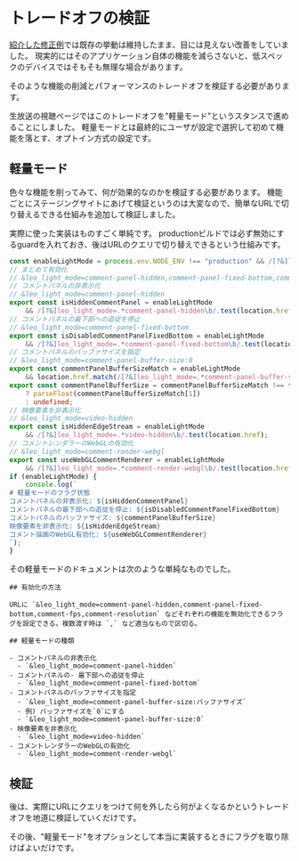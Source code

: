 # トレードオフの検証

[紹介した修正例](../fix/README.md)では既存の挙動は維持したまま、目には見えない改善をしていました。
現実的にはそのアプリケーション自体の機能を減らさないと、低スペックのデバイスではそもそも無理な場合があります。

そのような機能の削減とパフォーマンスのトレードオフを検証する必要があります。

生放送の視聴ページではこのトレードオフを"軽量モード"というスタンスで進めることにしました。
軽量モードとは最終的にユーザが設定で選択して初めて機能を落とす、オプトイン方式の設定です。

## 軽量モード

色々な機能を削ってみて、何が効果的なのかを検証する必要があります。
機能ごとにステージングサイトにあげて検証というのは大変なので、簡単なURLで切り替えるできる仕組みを追加して検証しました。


実際に使った実装はものすごく単純です。
productionビルドでは必ず無効にするguardを入れておき、後はURLのクエリで切り替えできるという仕組みです。

```ts
const enableLightMode = process.env.NODE_ENV !== "production" && /[?&]leo_light_mode\b/.test(location.href);
// まとめて有効化
// &leo_light_mode=comment-panel-hidden,comment-panel-fixed-bottom,comment-fps,comment-resolution
// コメントパネルの非表示化
// &leo_light_mode=comment-panel-hidden
export const isHiddenCommentPanel = enableLightMode
    && /[?&]leo_light_mode=.*comment-panel-hidden\b/.test(location.href);
// コメントパネルの最下部への追従を停止
// &leo_light_mode=comment-panel-fixed-bottom
export const isDisabledCommentPanelFixedBottom = enableLightMode
    && /[?&]leo_light_mode=.*comment-panel-fixed-bottom\b/.test(location.href);
// コメントパネルのバッファサイズを指定
// &leo_light_mode=comment-panel-buffer-size:0
export const commentPanelBufferSizeMatch = enableLightMode
    && location.href.match(/[?&]leo_light_mode=.*comment-panel-buffer-size:([\d.]+)\b/);
export const commentPanelBufferSize = commentPanelBufferSizeMatch !== false && commentPanelBufferSizeMatch !== null
    ? parseFloat(commentPanelBufferSizeMatch[1])
    : undefined;
// 映像要素を非表示化
// &leo_light_mode=video-hidden
export const isHiddenEdgeStream = enableLightMode
    && /[?&]leo_light_mode=.*video-hidden\b/.test(location.href);
// コメントレンダラーのWebGLの有効化
// &leo_light_mode=comment-render-webgl
export const useWebGLCommentRenderer = enableLightMode
    && /[?&]leo_light_mode=.*comment-render-webgl\b/.test(location.href);
if (enableLightMode) {
    console.log(`
# 軽量モードのフラグ状態
コメントパネルの非表示化: ${isHiddenCommentPanel}
コメントパネルの最下部への追従を停止: ${isDisabledCommentPanelFixedBottom}
コメントパネルのバッファサイズ: ${commentPanelBufferSize}
映像要素を非表示化: ${isHiddenEdgeStream}
コメント描画のWebGL有効化: ${useWebGLCommentRenderer}
`);
}
```

その軽量モードのドキュメントは次のような単純なものでした。

```markdpwon
## 有効化の方法

URLに `&leo_light_mode=comment-panel-hidden,comment-panel-fixed-bottom,comment-fps,comment-resolution` などそれぞれの機能を無効化できるフラグを設定できる。複数渡す時は `,` など適当なもので区切る。

## 軽量モードの種類

- コメントパネルの非表示化
  - `&leo_light_mode=comment-panel-hidden`
- コメントパネルの- 最下部への追従を停止
  - `&leo_light_mode=comment-panel-fixed-bottom`
- コメントパネルのバッファサイズを指定
  - `&leo_light_mode=comment-panel-buffer-size:バッファサイズ`
  - 例) バッファサイズを`0`にする
  - `&leo_light_mode=comment-panel-buffer-size:0`
- 映像要素を非表示化
  - `&leo_light_mode=video-hidden`
- コメントレンダラーのWebGLの有効化
  - `&leo_light_mode=comment-render-webgl`
```

## 検証

後は、実際にURLにクエリをつけて何を外したら何がよくなるかというトレードオフを地道に検証していくだけです。

その後、"軽量モード"をオプションとして本当に実装するときにフラグを取り除けばよいだけです。
